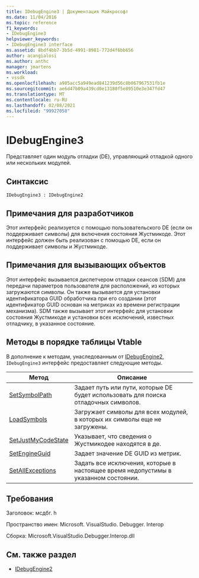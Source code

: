 ```yaml
---
title: IDebugEngine3 | Документация Майкрософт
ms.date: 11/04/2016
ms.topic: reference
f1_keywords:
- IDebugEngine3
helpviewer_keywords:
- IDebugEngine3 interface
ms.assetid: 8bdf4bb7-3b5d-4991-8981-772d4f6bb656
author: acangialosi
ms.author: anthc
manager: jmartens
ms.workload:
- vssdk
ms.openlocfilehash: a985acc5a949ead841239d56c8b067967531fb1e
ms.sourcegitcommit: ae6d47b09a439cd0e13180f5e89510e3e347fd47
ms.translationtype: MT
ms.contentlocale: ru-RU
ms.lasthandoff: 02/08/2021
ms.locfileid: "99927058"
---
```

# <a name="idebugengine3"></a>IDebugEngine3
Представляет один модуль отладки (DE), управляющий отладкой одного или нескольких модулей.

## <a name="syntax"></a>Синтаксис

```
IDebugEngine3 : IDebugEngine2
```

## <a name="notes-for-implementers"></a>Примечания для разработчиков
 Этот интерфейс реализуется с помощью пользовательского DE (если он поддерживает символы) для включения состояния Жустмикоде. Этот интерфейс должен быть реализован с помощью DE, если он поддерживает символы и Жустмикоде.

## <a name="notes-for-callers"></a>Примечания для вызывающих объектов
 Этот интерфейс вызывается диспетчером отладки сеансов (SDM) для передачи параметров пользователя для расположений, из которых загружаются символы. Он также вызывается для установки идентификатора GUID обработчика при его создании (этот идентификатор GUID основан на метриках из времени регистрации механизма). SDM также вызывает этот интерфейс для установки состояния Жустмикоде и установки всех исключений, известных отладчику, в указанное состояние.

## <a name="methods-in-vtable-order"></a>Методы в порядке таблицы Vtable
 В дополнение к методам, унаследованным от [IDebugEngine2](../../../extensibility/debugger/reference/idebugengine2.md), `IDebugEngine3` интерфейс предоставляет следующие методы.

|Метод|Описание|
|------------|-----------------|
|[SetSymbolPath](../../../extensibility/debugger/reference/idebugengine3-setsymbolpath.md)|Задает путь или пути, которые DE будет использовать для поиска отладочных символов.|
|[LoadSymbols](../../../extensibility/debugger/reference/idebugengine3-loadsymbols.md)|Загружает символы для всех модулей, в которых их символы еще не загружены.|
|[SetJustMyCodeState](../../../extensibility/debugger/reference/idebugengine3-setjustmycodestate.md)|Указывает, что сведения о Жустмикодее находятся в де.|
|[SetEngineGuid](../../../extensibility/debugger/reference/idebugengine3-setengineguid.md)|Задает значение DE GUID из метрик.|
|[SetAllExceptions](../../../extensibility/debugger/reference/idebugengine3-setallexceptions.md)|Задать все исключения, которые в настоящее время недопустимы в указанном состоянии.|

## <a name="requirements"></a>Требования
 Заголовок: мсдбг. h

 Пространство имен: Microsoft. VisualStudio. Debugger. Interop

 Сборка: Microsoft.VisualStudio.Debugger.Interop.dll

## <a name="see-also"></a>См. также раздел
- [IDebugEngine2](../../../extensibility/debugger/reference/idebugengine2.md)
